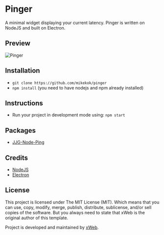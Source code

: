 # Pinger
A minimal widget displaying your current latency.
Pinger is written on NodeJS and built on Electron.

## Preview
![Pinger](http://i.imgur.com/jrQ2Ja8.jpg)

## Installation
* `git clone https://github.com/mikekok/pinger`
* `npm install` (you need to have nodejs and npm already installed)

## Instructions
* Run your project in development mode using: `npm start`

## Packages
* [JJG-Node-Ping](https://github.com/geerlingguy/JJG-Node-Ping)

## Credits
* [NodeJS](https://nodejs.org/en/)
* [Electron](https://electron.atom.io/)

## License
This project is licensed under The MIT License (MIT). Which means that you can use, copy, modify, merge, publish, distribute, sublicense, and/or sell copies of the software. But you always need to state that xWeb is the original author of this template.

Project is developed and maintained by [xWeb](https://xweb.gr/).
